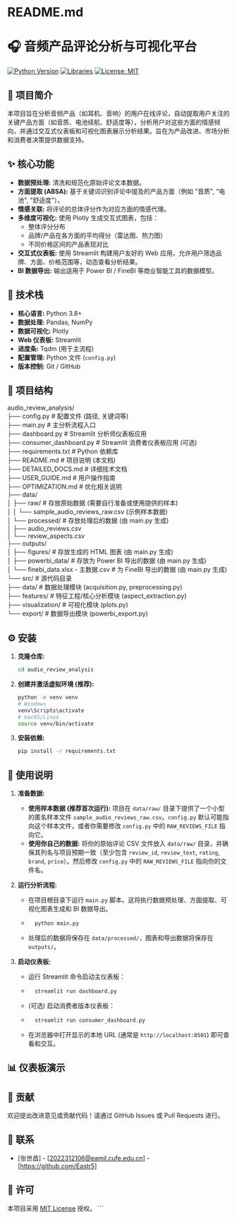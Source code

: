 # README.md

# 🎧 音频产品评论分析与可视化平台

[![Python Version](https://img.shields.io/badge/python-3.8+-blue.svg)](https://www.python.org/)
[![Libraries](https://img.shields.io/badge/libraries-pandas%7Cplotly%7Cstreamlit-orange.svg)](requirements.txt)
[![License: MIT](https://img.shields.io/badge/License-MIT-yellow.svg)](https://opensource.org/licenses/MIT) 
## 📝 项目简介

本项目旨在分析音频产品（如耳机、音响）的用户在线评论，自动提取用户关注的关键产品方面（如音质、电池续航、舒适度等），分析用户对这些方面的情感倾向，并通过交互式仪表板和可视化图表展示分析结果。旨在为产品改进、市场分析和消费者决策提供数据支持。

## ✨ 核心功能

* **数据预处理:** 清洗和规范化原始评论文本数据。
* **方面提取 (ABSA):** 基于关键词识别评论中提及的产品方面（例如 "音质", "电池", "舒适度"）。
* **情感关联:** 将评论的总体评分作为对应方面的情感代理。
* **多维度可视化:** 使用 Plotly 生成交互式图表，包括：
    * 整体评分分布
    * 品牌/产品在各方面的平均得分（雷达图、热力图）
    * 不同价格区间的产品表现对比
* **交互式仪表板:** 使用 Streamlit 构建用户友好的 Web 应用，允许用户筛选品牌、方面、价格范围等，动态查看分析结果。
* **BI 数据导出:** 输出适用于 Power BI / FineBI 等商业智能工具的数据模型。

## 🚀 技术栈

* **核心语言:** Python 3.8+
* **数据处理:** Pandas, NumPy
* **数据可视化:** Plotly
* **Web 仪表板:** Streamlit
* **进度条:** Tqdm (用于主流程)
* **配置管理:** Python 文件 (`config.py`)
* **版本控制:** Git / GitHub 

## 📂 项目结构

audio_review_analysis/<br>
├── config.py               # 配置文件 (路径, 关键词等)<br>
├── main.py                 # 主分析流程入口<br>
├── dashboard.py            # Streamlit 分析师仪表板应用<br>
├── consumer_dashboard.py   # Streamlit 消费者仪表板应用 (可选)<br>
├── requirements.txt        # Python 依赖库<br>
├── README.md               # 项目说明 (本文档)<br>
├── DETAILED_DOCS.md        # 详细技术文档<br>
├── USER_GUIDE.md           # 用户操作指南<br>
├── OPTIMIZATION.md         # 优化相关说明<br>
├── data/<br>
│   ├── raw/                # 存放原始数据 (需要自行准备或使用提供的样本)<br>
│   │   └── sample_audio_reviews_raw.csv (示例样本数据)<br>
│   └── processed/          # 存放处理后的数据 (由 main.py 生成)<br>
│       ├── audio_reviews.csv<br>
│       └── review_aspects.csv<br>
├── outputs/<br>
│   ├── figures/            # 存放生成的 HTML 图表 (由 main.py 生成)<br>
│   ├── powerbi_data/       # 存放为 Power BI 导出的数据 (由 main.py 生成)<br>
│   └── finebi_data.xlsx - 主数据.csv # 为 FineBI 导出的数据 (由 main.py 生成)<br>
└── src/                    # 源代码目录<br>
├── data/               # 数据处理模块 (acquisition.py, preprocessing.py)<br>
├── features/           # 特征工程/核心分析模块 (aspect_extraction.py)<br>
├── visualization/      # 可视化模块 (plots.py)<br>
└── export/             # 数据导出模块 (powerbi_export.py)<br>


## ⚙️ 安装

1.  **克隆仓库:**
    ```bash
    cd audio_review_analysis
    ```
2.  **创建并激活虚拟环境 (推荐):**
    ```bash
    python -m venv venv
    # Windows
    venv\Scripts\activate
    # macOS/Linux
    source venv/bin/activate
    ```
3.  **安装依赖:**
    ```bash
    pip install -r requirements.txt
    ```

## 🚀 使用说明

1.  **准备数据:**
    * **使用样本数据 (推荐首次运行):** 项目在 `data/raw/` 目录下提供了一个小型的匿名样本文件 `sample_audio_reviews_raw.csv`。`config.py` 默认可能指向这个样本文件，或者你需要修改 `config.py` 中的 `RAW_REVIEWS_FILE` 指向它。
    * **使用你自己的数据:** 将你的原始评论 CSV 文件放入 `data/raw/` 目录，并确保其列名与项目预期一致（至少包含 `review_id`, `review_text`, `rating`, `brand`, `price`）。然后修改 `config.py` 中的 `RAW_REVIEWS_FILE` 指向你的文件名。

2.  **运行分析流程:**
    * 在项目根目录下运行 `main.py` 脚本。这将执行数据预处理、方面提取、可视化图表生成和 BI 数据导出。
    * ```bash
        python main.py
        ```
    * 处理后的数据将保存在 `data/processed/`，图表和导出数据将保存在 `outputs/`。

3.  **启动仪表板:**
    * 运行 Streamlit 命令启动主仪表板：
    * ```bash
        streamlit run dashboard.py
        ```
    * (可选) 启动消费者版本仪表板：
    * ```bash
        streamlit run consumer_dashboard.py
        ```
    * 在浏览器中打开显示的本地 URL (通常是 `http://localhost:8501`) 即可查看和交互。

## 📊 仪表板演示



## 🤝 贡献

欢迎提出改进意见或贡献代码！请通过 GitHub Issues 或 Pull Requests 进行。

## 📧 联系

* [张世昌] - [2022312106@eamil.cufe.edu.cn] - [https://github.com/Eastr5]

## 📄 许可

本项目采用 [MIT License](LICENSE) 授权。 ```



